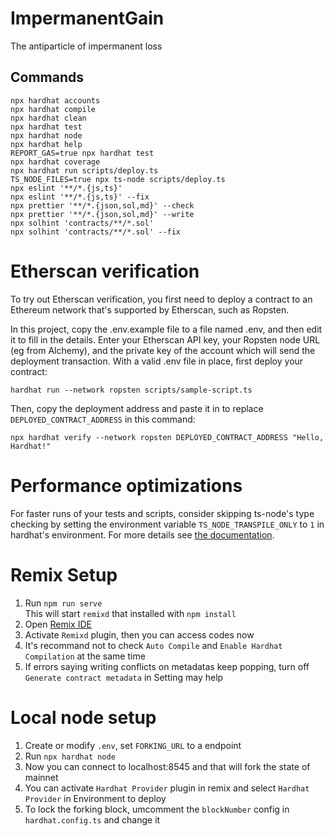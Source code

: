 # ImpermanentGain
The antiparticle of impermanent loss

## Commands

```shell
npx hardhat accounts
npx hardhat compile
npx hardhat clean
npx hardhat test
npx hardhat node
npx hardhat help
REPORT_GAS=true npx hardhat test
npx hardhat coverage
npx hardhat run scripts/deploy.ts
TS_NODE_FILES=true npx ts-node scripts/deploy.ts
npx eslint '**/*.{js,ts}'
npx eslint '**/*.{js,ts}' --fix
npx prettier '**/*.{json,sol,md}' --check
npx prettier '**/*.{json,sol,md}' --write
npx solhint 'contracts/**/*.sol'
npx solhint 'contracts/**/*.sol' --fix
```

# Etherscan verification

To try out Etherscan verification, you first need to deploy a contract to an Ethereum network that's supported by Etherscan, such as Ropsten.

In this project, copy the .env.example file to a file named .env, and then edit it to fill in the details. Enter your Etherscan API key, your Ropsten node URL (eg from Alchemy), and the private key of the account which will send the deployment transaction. With a valid .env file in place, first deploy your contract:

```shell
hardhat run --network ropsten scripts/sample-script.ts
```

Then, copy the deployment address and paste it in to replace `DEPLOYED_CONTRACT_ADDRESS` in this command:

```shell
npx hardhat verify --network ropsten DEPLOYED_CONTRACT_ADDRESS "Hello, Hardhat!"
```

# Performance optimizations

For faster runs of your tests and scripts, consider skipping ts-node's type checking by setting the environment variable `TS_NODE_TRANSPILE_ONLY` to `1` in hardhat's environment. For more details see [the documentation](https://hardhat.org/guides/typescript.html#performance-optimizations).

# Remix Setup
1. Run `npm run serve`  
This will start `remixd` that installed with `npm install`
2. Open [Remix IDE](https://remix.ethereum.org/)
3. Activate `Remixd` plugin, then you can access codes now
4. It's recommand not to check `Auto Compile` and `Enable Hardhat Compilation` at the same time
5. If errors saying writing conflicts on metadatas keep popping, turn off `Generate contract metadata` in Setting may help

# Local node setup
1. Create or modify `.env`, set `FORKING_URL` to a endpoint
2. Run `npx hardhat node`
3. Now you can connect to localhost:8545 and that will fork the state of mainnet
4. You can activate `Hardhat Provider` plugin in remix and select `Hardhat Provider` in Environment to deploy
5. To lock the forking block, umcomment the `blockNumber` config in `hardhat.config.ts` and change it